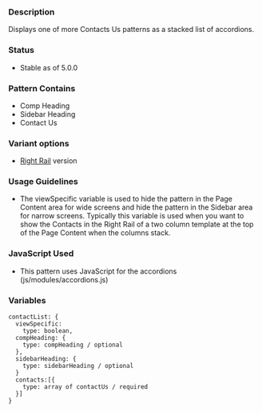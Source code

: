 ### Description
Displays one of more Contacts Us patterns as a stacked list of accordions.

### Status
* Stable as of 5.0.0

### Pattern Contains
* Comp Heading
* Sidebar Heading
* Contact Us

### Variant options
* [Right Rail](./?p=organisms-contact-list-without-accordion) version

### Usage Guidelines
* The viewSpecific variable is used to hide the pattern in the Page Content area for wide screens and hide the pattern in the Sidebar area for narrow screens.  Typically this variable is used when you want to show the Contacts in the Right Rail of a two column template at the top of the Page Content when the columns stack.

### JavaScript Used
* This pattern uses JavaScript for the accordions (js/modules/accordions.js)

### Variables
~~~
contactList: {
  viewSpecific: 
    type: boolean,
  compHeading: {
    type: compHeading / optional
  },
  sidebarHeading: {
    type: sidebarHeading / optional
  }
  contacts:[{
    type: array of contactUs / required
  }]
}
~~~
